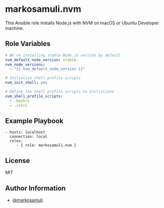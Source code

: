 markosamuli.nvm
===============

This Ansible role installs Node.js with NVM on macOS or Ubuntu Developer machine.

Role Variables
--------------

```yaml
# We're installing stable Node.js version by default
nvm_default_node_version: stable
nvm_node_versions:
  - "{{ nvm_default_node_version }}"

# Initialize shell profile scripts
nvm_init_shell: yes

# Define the shell profile scripts to initialiaze
nvm_shell_profile_scripts:
  - .bashrc
  - .zshrc
```

Example Playbook
----------------

    - hosts: localhost
      connection: local
      roles:
         - { role: markosamuli.nvm }

License
-------

MIT

Author Information
------------------

- [@markosamuli](https://github.com/markosamuli)

